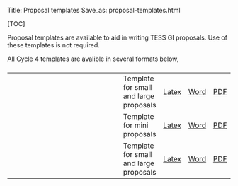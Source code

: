 Title: Proposal templates
Save_as: proposal-templates.html

[TOC]

Proposal templates are available to aid in writing TESS GI proposals. Use of these templates is not required. 

All Cycle 4 templates are avalible in several formats below,

###
<table class="table table-striped table-hover" style="max-width:55em;">

<tr>
    <td style="width: 15em;">
    <td>Template for small and large proposals</td>
    <td><a href="docs/tessgi_smalllarge_template_cycle4.txt" download>Latex</a></td>
    <td><a href="docs/tessgi_small&large_template_cycle4.docx" download>Word</a></td>
    <td><a href="docs/tessgi_small&large_template_cycle4.pdf" download>PDF</a></td>
    </tr>

<tr>
    <td style="width: 15em;">
    <td>Template for mini proposals</td>
    <td><a href="docs/tessgi_mini_template_cycle4.txt" download>Latex</a></td>
    <td><a href="docs/tessgi_mini_template_cycle4.docx" download>Word</a></td>
    <td><a href="docs/tessgi_mini_template_cycle4.pdf" download>PDF</a></td>
    </tr>

<tr>
    <td style="width: 15em;">
    <td>Template for small and large proposals</td>
    <td><a href="docs/tessgi_teamexpertise_template_cycle4.txt" download>Latex</a></td>
    <td><a href="docs/tessgi_teamexpertise_template_cycle4.docx" download>Word</a></td>
    <td><a href="docs/tessgi_teamexpertise_template_cycle4.pdf" download>PDF</a></td>
    </tr>

</table>

